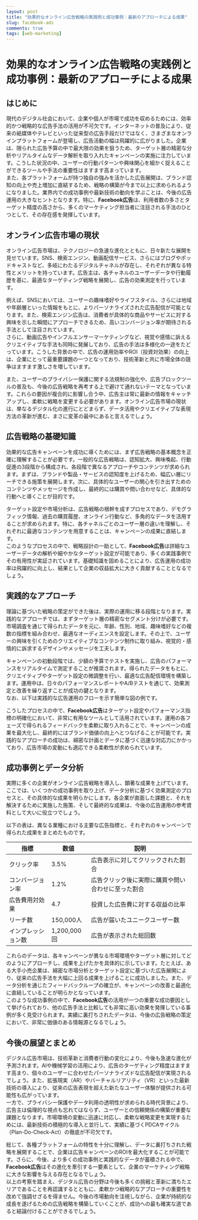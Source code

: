 ```yaml
---
layout: post
title: "効果的なオンライン広告戦略の実践例と成功事例：最新のアプローチによる成果"
slug: facebook-ads
comments: true
tags: [web-marketing]
---
```


# 効果的なオンライン広告戦略の実践例と成功事例：最新のアプローチによる成果

## はじめに
現代のデジタル社会において、企業や個人が市場で成功を収めるためには、効率的かつ戦略的な広告手法の活用が不可欠です。インターネットの普及により、従来の紙媒体やテレビといった従来型の広告手段だけではなく、さまざまなオンラインプラットフォームが登場し、広告活動の幅は飛躍的に広がりました。企業は、限られた広告予算の中で最大限の効果を狙うため、ターゲット層の精密な分析やリアルタイムなデータ解析を取り入れたキャンペーンの実施に注力しています。こうした状況の中、ユーザーの行動パターンや興味関心を細かく捉えることができるツールや手法の重要性はますます高まっています。  
また、各プラットフォームが持つ独自の強みを活かした広告展開は、ブランド認知の向上や売上増加に直結するため、戦略の構築が今まで以上に求められるようになりました。業界内での成功事例や最新技術の動向を学ぶことは、今後の広告運用の大きなヒントとなります。特に、**Facebook広告**は、利用者数の多さとターゲット精度の高さから、多くのマーケティング担当者に注目される手法のひとつとして、その存在感を発揮しています。

<script async src="https://pagead2.googlesyndication.com/pagead/js/adsbygoogle.js?client=ca-pub-7886659064712565"
     crossorigin="anonymous"></script>
<!-- 광고2 -->
<ins class="adsbygoogle"
     style="display:block"
     data-ad-client="ca-pub-7886659064712565"
     data-ad-slot="1101493367"
     data-ad-format="auto"
     data-full-width-responsive="true"></ins>
<script>
     (adsbygoogle = window.adsbygoogle || []).push({});
</script>

## オンライン広告市場の現状
オンライン広告市場は、テクノロジーの急速な進化とともに、日々新たな展開を見せています。SNS、検索エンジン、動画配信サービス、さらにはブログやポッドキャストなど、多岐にわたるデジタルチャネルが存在し、それぞれが異なる特性とメリットを持っています。広告主は、各チャネルのユーザーデータや行動履歴を基に、最適なターゲティング戦略を展開し、広告の効果測定を行っています。  

例えば、SNSにおいては、ユーザーの趣味嗜好やライフスタイル、さらには地域や年齢層といった情報をもとに、よりパーソナライズされた広告配信が可能となります。また、検索エンジン広告は、消費者が具体的な商品やサービスに対する興味を示した瞬間にアプローチできるため、高いコンバージョン率が期待される手法として注目されています。  
さらに、動画広告やインフルエンサーマーケティングなど、視覚や感情に訴えるクリエイティブな手法も同時に発展しており、広告の手法は多様化の一途をたどっています。こうした背景の中で、広告の運用効率やROI（投資対効果）の向上は、企業にとって最重要課題の一つとなっており、技術革新と共に市場全体の競争はますます激しさを増しています。  

また、ユーザーのプライバシー保護に関する法規制の強化や、広告ブロックツールの普及も、今後の広告戦略を再考する上で避けて通れないテーマとなっています。これらの要因が複合的に影響し合う中、広告主は常に最新の情報をキャッチアップし、柔軟に戦略を変更する必要があります。オンライン広告市場の現状は、単なるデジタル化の進行にとどまらず、データ活用やクリエイティブな表現方法の革新が進む、まさに変革の最中にあると言えるでしょう。

<script async src="https://pagead2.googlesyndication.com/pagead/js/adsbygoogle.js?client=ca-pub-7886659064712565"
     crossorigin="anonymous"></script>
<!-- 광고2 -->
<ins class="adsbygoogle"
     style="display:block"
     data-ad-client="ca-pub-7886659064712565"
     data-ad-slot="1101493367"
     data-ad-format="auto"
     data-full-width-responsive="true"></ins>
<script>
     (adsbygoogle = window.adsbygoogle || []).push({});
</script>

## 広告戦略の基礎知識
効果的な広告キャンペーンを成功に導くためには、まず広告戦略の基本概念を正確に理解することが必要です。一般的な広告戦略は、認知拡大、興味喚起、行動促進の3段階から構成され、各段階で異なるアプローチやコンテンツが求められます。まずは、ブランドや製品・サービスの認知度を上げるため、幅広い層にリーチできる施策を展開します。次に、具体的なユーザーの関心を引き出すためのコンテンツやメッセージを作成し、最終的には購買や問い合わせなど、具体的な行動へと導くことが目的です。  

ターゲット設定や市場分析は、広告戦略の根幹を成すプロセスであり、デモグラフィック情報、過去の購買履歴、オンライン行動など、多角的なデータを活用することが求められます。特に、各チャネルごとのユーザー層の違いを理解し、それぞれに最適なコンテンツを用意することは、キャンペーンの成果に直結します。  
このようなプロセスの中で、戦略設計の一助として、**Facebook広告**は詳細なユーザーデータの解析や細やかなターゲット設定が可能であり、多くの実践事例でその有用性が実証されています。基礎知識を固めることにより、広告運用の成功率は飛躍的に向上し、結果として企業の収益拡大に大きく貢献することとなるでしょう。

<script async src="https://pagead2.googlesyndication.com/pagead/js/adsbygoogle.js?client=ca-pub-7886659064712565"
     crossorigin="anonymous"></script>
<!-- 광고2 -->
<ins class="adsbygoogle"
     style="display:block"
     data-ad-client="ca-pub-7886659064712565"
     data-ad-slot="1101493367"
     data-ad-format="auto"
     data-full-width-responsive="true"></ins>
<script>
     (adsbygoogle = window.adsbygoogle || []).push({});
</script>

## 実践的なアプローチ
理論に基づいた戦略の策定ができた後は、実際の運用に移る段階となります。実践的なアプローチでは、まずターゲット層の精密なセグメント分けが必要です。市場調査を通じて得られたデータを元に、年齢、性別、地域、趣味嗜好などの複数の指標を組み合わせ、最適なオーディエンスを設定します。その上で、ユーザーの興味を引くためのクリエイティブなコンテンツ制作に取り組み、視覚的・感情的に訴求するデザインやメッセージを工夫します。  

キャンペーンの初動段階では、少額の予算でテストを実施し、広告のパフォーマンスをリアルタイムで測定することが推奨されます。得られたデータをもとに、クリエイティブやターゲット設定の微調整を行い、最適な広告配信環境を構築します。運用中は、日々のパフォーマンスレポートやA/Bテストを通じて、効果測定と改善を繰り返すことが成功の鍵となります。  
なお、以下は実践的な広告運用のフローを示す簡単な図の例です。

<script async src="https://pagead2.googlesyndication.com/pagead/js/adsbygoogle.js?client=ca-pub-7886659064712565"
     crossorigin="anonymous"></script>
<!-- 광고2 -->
<ins class="adsbygoogle"
     style="display:block"
     data-ad-client="ca-pub-7886659064712565"
     data-ad-slot="1101493367"
     data-ad-format="auto"
     data-full-width-responsive="true"></ins>
<script>
     (adsbygoogle = window.adsbygoogle || []).push({});
</script>

こうしたプロセスの中で、**Facebook広告**はターゲット設定やパフォーマンス指標の明確化において、非常に有用なツールとして活用されています。運用の各フェーズで得られるフィードバックを柔軟に取り入れることで、キャンペーンの成果を最大化し、最終的にはブランド価値の向上へとつなげることが可能です。実践的なアプローチの成功は、綿密な計画とデータに基づく迅速な対応力にかかっており、広告市場の変動にも適応できる柔軟性が求められています。

## 成功事例とデータ分析
実際に多くの企業がオンライン広告戦略を導入し、顕著な成果を上げています。ここでは、いくつかの成功事例を取り上げ、データ分析に基づく効果測定のプロセスと、その具体的な成果を明らかにします。各企業が直面した課題と、それを解決するために実施した施策、そして最終的な成果は、今後の広告運用の参考資料として大いに役立つでしょう。  

以下の表は、異なる業種における主要な広告指標と、それぞれのキャンペーンで得られた成果をまとめたものです。

| 指標               | 数値           | 説明                                                       |
|--------------------|----------------|------------------------------------------------------------|
| クリック率         | 3.5%           | 広告表示に対してクリックされた割合                         |
| コンバージョン率   | 1.2%           | 広告クリック後に実際に購買や問い合わせに至った割合           |
| 広告費用対効果     | 4.7            | 投資した広告費に対する収益の比率                             |
| リーチ数           | 150,000人      | 広告が届いたユニークユーザー数                             |
| インプレッション数 | 1,200,000回    | 広告が表示された総回数                                     |

これらのデータは、各キャンペーンが異なる市場環境やターゲット層に対してどのようにアプローチし、成果を上げたかを具体的に示しています。たとえば、ある大手小売企業は、綿密な市場分析とターゲット設定に基づいた広告展開により、従来の広告手法を大幅に上回る成果を上げることに成功しました。また、データ分析を通じたフィードバックループの確立が、キャンペーンの改善と最適化に直結していることが明らかとなっています。  
このような成功事例の中で、**Facebook広告**の活用が一つの重要な成功要因として挙げられており、他の広告手法と比較しても非常に高い効果を発揮している事例が多く見受けられます。実績に裏打ちされたデータは、今後の広告戦略の策定において、非常に価値のある情報源となるでしょう。

<script async src="https://pagead2.googlesyndication.com/pagead/js/adsbygoogle.js?client=ca-pub-7886659064712565"
     crossorigin="anonymous"></script>
<!-- 광고2 -->
<ins class="adsbygoogle"
     style="display:block"
     data-ad-client="ca-pub-7886659064712565"
     data-ad-slot="1101493367"
     data-ad-format="auto"
     data-full-width-responsive="true"></ins>
<script>
     (adsbygoogle = window.adsbygoogle || []).push({});
</script>

## 今後の展望とまとめ
デジタル広告市場は、技術革新と消費者行動の変化により、今後も急速な進化が予測されます。AIや機械学習の活用により、広告のターゲティング精度はますます高まり、個々のユーザーに合わせたパーソナライズドな広告配信が実現されるでしょう。また、拡張現実（AR）やバーチャルリアリティ（VR）といった最新技術の導入により、従来の広告表現を超えた新たなユーザー体験が提供される可能性も広がっています。  
一方で、プライバシー保護やデータ利用の透明性が求められる時代背景により、広告主は倫理的な視点も忘れてはならず、ユーザーとの信頼関係の構築が重要な課題となります。市場環境の変動に迅速に対応し、柔軟な戦略変更を実現するためには、最新技術の積極的な導入と並行して、実績に基づくPDCAサイクル（Plan-Do-Check-Act）の徹底が不可欠です。  

総じて、各種プラットフォームの特性を十分に理解し、データに裏打ちされた戦略を展開することで、企業は広告キャンペーンのROIを最大化することが可能です。さらに、今後、より多くの成功事例と実践的なデータが蓄積される中で、**Facebook広告**はその進化を牽引する一要素として、企業のマーケティング戦略に大きな影響を与える存在となるでしょう。  
以上の考察を踏まえ、デジタル広告の分野は今後も多くの挑戦と革新に満ちたエリアであることを再認識するとともに、柔軟かつ戦略的なアプローチの重要性を改めて強調せざるを得ません。今後の市場動向を注視しながら、企業が持続的な成長を遂げるための広告戦略を構築していくことが、成功への最も確実な道であると結論付けることができるでしょう。

<script async src="https://pagead2.googlesyndication.com/pagead/js/adsbygoogle.js?client=ca-pub-7886659064712565"
     crossorigin="anonymous"></script>
<!-- 광고2 -->
<ins class="adsbygoogle"
     style="display:block"
     data-ad-client="ca-pub-7886659064712565"
     data-ad-slot="1101493367"
     data-ad-format="auto"
     data-full-width-responsive="true"></ins>
<script>
     (adsbygoogle = window.adsbygoogle || []).push({});
</script>